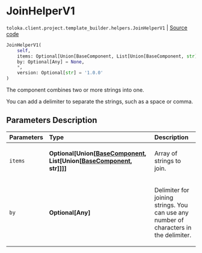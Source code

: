 # JoinHelperV1
`toloka.client.project.template_builder.helpers.JoinHelperV1` | [Source code](https://github.com/Toloka/toloka-kit/blob/v1.1.4/src/client/project/template_builder/helpers.py#L107)

```python
JoinHelperV1(
    self,
    items: Optional[Union[BaseComponent, List[Union[BaseComponent, str]]]] = None,
    by: Optional[Any] = None,
    *,
    version: Optional[str] = '1.0.0'
)
```

The component combines two or more strings into one.


You can add a delimiter to separate the strings, such as a space or comma.

## Parameters Description

| Parameters | Type | Description |
| :----------| :----| :-----------|
`items`|**Optional\[Union\[[BaseComponent](toloka.client.project.template_builder.base.BaseComponent.md), List\[Union\[[BaseComponent](toloka.client.project.template_builder.base.BaseComponent.md), str\]\]\]\]**|<p>Array of strings to join.</p>
`by`|**Optional\[Any\]**|<p>Delimiter for joining strings. You can use any number of characters in the delimiter.</p>
